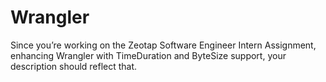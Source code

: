 # Wrangler
Since you’re working on the Zeotap Software Engineer Intern Assignment, enhancing Wrangler with TimeDuration and ByteSize support, your description should reflect that.

